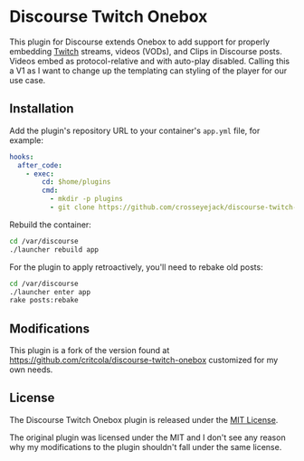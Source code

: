 # Discourse Twitch Onebox

This plugin for Discourse extends Onebox to add support for properly embedding [Twitch](https://twitch.tv/) streams, videos (VODs), and Clips in Discourse posts. Videos embed as protocol-relative and with auto-play disabled.
Calling this a V1 as I want to change up the templating can styling of the player for our use case.

## Installation

Add the plugin's repository URL to your container's `app.yml` file, for example:

```yml
hooks:
  after_code:
    - exec:
        cd: $home/plugins
        cmd:
          - mkdir -p plugins
          - git clone https://github.com/crosseyejack/discourse-twitch-onebox.git
```

Rebuild the container:

```sh
cd /var/discourse
./launcher rebuild app
```

For the plugin to apply retroactively, you'll need to rebake old posts:

```sh
cd /var/discourse
./launcher enter app
rake posts:rebake
```

## Modifications
This plugin is a fork of the version found at https://github.com/critcola/discourse-twitch-onebox customized for my own needs.

## License

The Discourse Twitch Onebox plugin is released under the [MIT License](LICENSE).

The original plugin was licensed under the MIT and I don't see any reason why my modifications to the plugin shouldn't fall under the same license.
